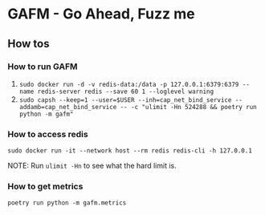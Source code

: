 # GAFM - Go Ahead, Fuzz me

## How tos
### How to run GAFM
1. `sudo docker run -d -v redis-data:/data -p 127.0.0.1:6379:6379 --name redis-server redis --save 60 1 --loglevel warning`
1. `sudo capsh --keep=1 --user=$USER --inh=cap_net_bind_service --addamb=cap_net_bind_service -- -c "ulimit -Hn 524288 && poetry run python -m gafm"`

### How to access redis
`sudo docker run -it --network host --rm redis redis-cli -h 127.0.0.1`


NOTE: Run `ulimit -Hn` to see what the hard limit is.

### How to get metrics

`poetry run python -m gafm.metrics`
